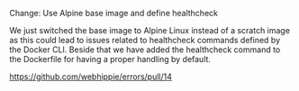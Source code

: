 Change: Use Alpine base image and define healthcheck

We just switched the base image to Alpine Linux instead of a scratch image as
this could lead to issues related to healthcheck commands defined by the Docker
CLI. Beside that we have added the healthcheck command to the Dockerfile for
having a proper handling by default.

https://github.com/webhippie/errors/pull/14

